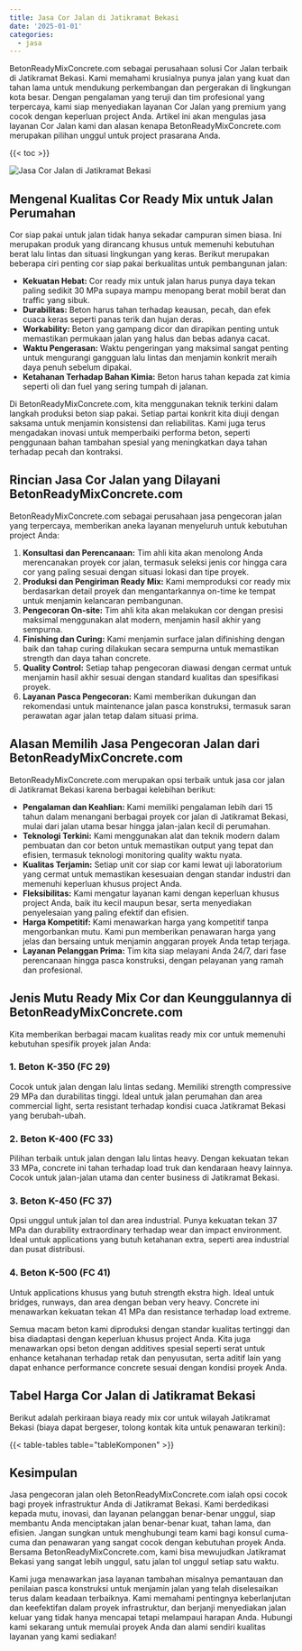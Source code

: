 ```yaml
---
title: Jasa Cor Jalan di Jatikramat Bekasi
date: '2025-01-01'
categories:
  - jasa
---
```


BetonReadyMixConcrete.com sebagai perusahaan solusi Cor Jalan terbaik di Jatikramat Bekasi. Kami memahami krusialnya punya jalan yang kuat dan tahan lama untuk mendukung perkembangan dan pergerakan di lingkungan kota besar. Dengan pengalaman yang teruji dan tim profesional yang terpercaya, kami siap menyediakan layanan Cor Jalan yang premium yang cocok dengan keperluan project Anda. Artikel ini akan mengulas jasa layanan Cor Jalan kami dan alasan kenapa BetonReadyMixConcrete.com merupakan pilihan unggul untuk project prasarana Anda.

{{< toc >}}

![Jasa Cor Jalan di Jatikramat Bekasi](https://betoncor8.github.io/cor/harga-beton-readymix-concrete%20(36).png)

## Mengenal Kualitas Cor Ready Mix untuk Jalan Perumahan

Cor siap pakai untuk jalan tidak hanya sekadar campuran simen biasa. Ini merupakan produk yang dirancang khusus untuk memenuhi kebutuhan berat lalu lintas dan situasi lingkungan yang keras. Berikut merupakan beberapa ciri penting cor siap pakai berkualitas untuk pembangunan jalan:

- **Kekuatan Hebat:** Cor ready mix untuk jalan harus punya daya tekan paling sedikit 30 MPa supaya mampu menopang berat mobil berat dan traffic yang sibuk.
- **Durabilitas:** Beton harus tahan terhadap keausan, pecah, dan efek cuaca keras seperti panas terik dan hujan deras.
- **Workability:** Beton yang gampang dicor dan dirapikan penting untuk memastikan permukaan jalan yang halus dan bebas adanya cacat.
- **Waktu Pengerasan:** Waktu pengeringan yang maksimal sangat penting untuk mengurangi gangguan lalu lintas dan menjamin konkrit meraih daya penuh sebelum dipakai.
- **Ketahanan Terhadap Bahan Kimia:** Beton harus tahan kepada zat kimia seperti oli dan fuel yang sering tumpah di jalanan.

Di BetonReadyMixConcrete.com, kita menggunakan teknik terkini dalam langkah produksi beton siap pakai. Setiap partai konkrit kita diuji dengan saksama untuk menjamin konsistensi dan reliabilitas. Kami juga terus mengadakan inovasi untuk memperbaiki performa beton, seperti penggunaan bahan tambahan spesial yang meningkatkan daya tahan terhadap pecah dan kontraksi.

## Rincian Jasa Cor Jalan yang Dilayani BetonReadyMixConcrete.com

BetonReadyMixConcrete.com sebagai perusahaan jasa pengecoran jalan yang terpercaya, memberikan aneka layanan menyeluruh untuk kebutuhan project Anda:

1. **Konsultasi dan Perencanaan:** Tim ahli kita akan menolong Anda merencanakan proyek cor jalan, termasuk seleksi jenis cor hingga cara cor yang paling sesuai dengan situasi lokasi dan tipe proyek.
2. **Produksi dan Pengiriman Ready Mix:** Kami memproduksi cor ready mix berdasarkan detail proyek dan mengantarkannya on-time ke tempat untuk menjamin kelancaran pembangunan.
3. **Pengecoran On-site:** Tim ahli kita akan melakukan cor dengan presisi maksimal menggunakan alat modern, menjamin hasil akhir yang sempurna.
4. **Finishing dan Curing:** Kami menjamin surface jalan difinishing dengan baik dan tahap curing dilakukan secara sempurna untuk memastikan strength dan daya tahan concrete.
5. **Quality Control:** Setiap tahap pengecoran diawasi dengan cermat untuk menjamin hasil akhir sesuai dengan standard kualitas dan spesifikasi proyek.
6. **Layanan Pasca Pengecoran:** Kami memberikan dukungan dan rekomendasi untuk maintenance jalan pasca konstruksi, termasuk saran perawatan agar jalan tetap dalam situasi prima.

## Alasan Memilih Jasa Pengecoran Jalan dari BetonReadyMixConcrete.com

BetonReadyMixConcrete.com merupakan opsi terbaik untuk jasa cor jalan di Jatikramat Bekasi karena berbagai kelebihan berikut:

- **Pengalaman dan Keahlian:** Kami memiliki pengalaman lebih dari 15 tahun dalam menangani berbagai proyek cor jalan di Jatikramat Bekasi, mulai dari jalan utama besar hingga jalan-jalan kecil di perumahan.
- **Teknologi Terkini:** Kami menggunakan alat dan teknik modern dalam pembuatan dan cor beton untuk memastikan output yang tepat dan efisien, termasuk teknologi monitoring quality waktu nyata.
- **Kualitas Terjamin:** Setiap unit cor siap cor kami lewat uji laboratorium yang cermat untuk memastikan kesesuaian dengan standar industri dan memenuhi keperluan khusus project Anda.
- **Fleksibilitas:** Kami mengatur layanan kami dengan keperluan khusus project Anda, baik itu kecil maupun besar, serta menyediakan penyelesaian yang paling efektif dan efisien.
- **Harga Kompetitif:** Kami menawarkan harga yang kompetitif tanpa mengorbankan mutu. Kami pun memberikan penawaran harga yang jelas dan bersaing untuk menjamin anggaran proyek Anda tetap terjaga.
- **Layanan Pelanggan Prima:** Tim kita siap melayani Anda 24/7, dari fase perencanaan hingga pasca konstruksi, dengan pelayanan yang ramah dan profesional.

## Jenis Mutu Ready Mix Cor dan Keunggulannya di BetonReadyMixConcrete.com

Kita memberikan berbagai macam kualitas ready mix cor untuk memenuhi kebutuhan spesifik proyek jalan Anda:

### 1\. Beton K-350 (FC 29)

Cocok untuk jalan dengan lalu lintas sedang. Memiliki strength compressive 29 MPa dan durabilitas tinggi. Ideal untuk jalan perumahan dan area commercial light, serta resistant terhadap kondisi cuaca Jatikramat Bekasi yang berubah-ubah.

### 2\. Beton K-400 (FC 33)

Pilihan terbaik untuk jalan dengan lalu lintas heavy. Dengan kekuatan tekan 33 MPa, concrete ini tahan terhadap load truk dan kendaraan heavy lainnya. Cocok untuk jalan-jalan utama dan center business di Jatikramat Bekasi.

### 3\. Beton K-450 (FC 37)

Opsi unggul untuk jalan tol dan area industrial. Punya kekuatan tekan 37 MPa dan durability extraordinary terhadap wear dan impact environment. Ideal untuk applications yang butuh ketahanan extra, seperti area industrial dan pusat distribusi.

### 4\. Beton K-500 (FC 41)

Untuk applications khusus yang butuh strength ekstra high. Ideal untuk bridges, runways, dan area dengan beban very heavy. Concrete ini menawarkan kekuatan tekan 41 MPa dan resistance terhadap load extreme.

Semua macam beton kami diproduksi dengan standar kualitas tertinggi dan bisa diadaptasi dengan keperluan khusus project Anda. Kita juga menawarkan opsi beton dengan additives spesial seperti serat untuk enhance ketahanan terhadap retak dan penyusutan, serta aditif lain yang dapat enhance performance concrete sesuai dengan kondisi proyek Anda.

## Tabel Harga Cor Jalan di Jatikramat Bekasi

Berikut adalah perkiraan biaya ready mix cor untuk wilayah Jatikramat Bekasi (biaya dapat bergeser, tolong kontak kita untuk penawaran terkini):

{{< table-tables table="tableKomponen" >}}

## Kesimpulan

Jasa pengecoran jalan oleh BetonReadyMixConcrete.com ialah opsi cocok bagi proyek infrastruktur Anda di Jatikramat Bekasi. Kami berdedikasi kepada mutu, inovasi, dan layanan pelanggan benar-benar unggul, siap membantu Anda menciptakan jalan benar-benar kuat, tahan lama, dan efisien. Jangan sungkan untuk menghubungi team kami bagi konsul cuma-cuma dan penawaran yang sangat cocok dengan kebutuhan proyek Anda. Bersama BetonReadyMixConcrete.com, kami bisa mewujudkan Jatikramat Bekasi yang sangat lebih unggul, satu jalan tol unggul setiap satu waktu.

Kami juga menawarkan jasa layanan tambahan misalnya pemantauan dan penilaian pasca konstruksi untuk menjamin jalan yang telah diselesaikan terus dalam keadaan terbaiknya. Kami memahami pentingnya keberlanjutan dan keefektifan dalam proyek infrastruktur, dan berjanji menyediakan jalan keluar yang tidak hanya mencapai tetapi melampaui harapan Anda. Hubungi kami sekarang untuk memulai proyek Anda dan alami sendiri kualitas layanan yang kami sediakan!
